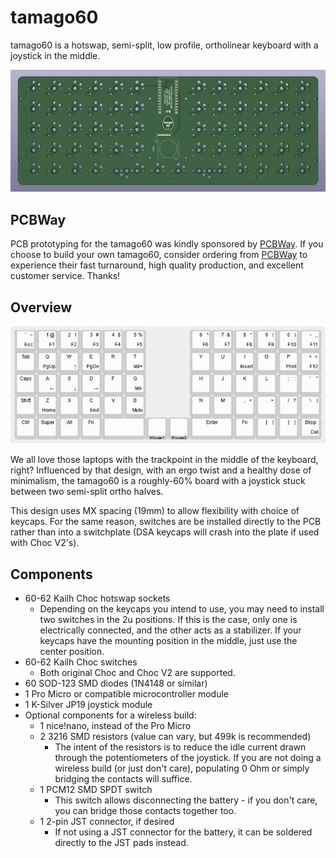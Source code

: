# tamago60

tamago60 is a hotswap, semi-split, low profile, ortholinear keyboard with a joystick in the middle.

![pcb render](images/tamago60_render.png)

## PCBWay

PCB prototyping for the tamago60 was kindly sponsored by [PCBWay](https://www.pcbway.com/). If you choose to build your own
tamago60, consider ordering from [PCBWay](https://www.pcbway.com/) to experience their fast turnaround, high quality production,
and excellent customer service. Thanks!

## Overview

![key layout](images/tamago60_layout.png)

We all love those laptops with the trackpoint in the middle of the keyboard, right? Influenced by that design,
with an ergo twist and a healthy dose of minimalism, the tamago60 is a roughly-60% board with a joystick
stuck between two semi-split ortho halves.

This design uses MX spacing (19mm) to allow flexibility with choice of keycaps. For the same reason, switches are
be installed directly to the PCB rather than into a switchplate (DSA keycaps will crash into the plate if used with
Choc V2's).

## Components

- 60-62 Kailh Choc hotswap sockets
  - Depending on the keycaps you intend to use, you may need to install two switches in the 2u positions.
    If this is the case, only one is electrically connected, and the other acts as a stabilizer. If your keycaps
    have the mounting position in the middle, just use the center position.
- 60-62 Kailh Choc switches
  - Both original Choc and Choc V2 are supported.
- 60 SOD-123 SMD diodes (1N4148 or similar)
- 1 Pro Micro or compatible microcontroller module
- 1 K-Silver JP19 joystick module
- Optional components for a wireless build:
  - 1 nice!nano, instead of the Pro Micro
  - 2 3216 SMD resistors (value can vary, but 499k is recommended)
    - The intent of the resistors is to reduce the idle current drawn through the potentiometers of the joystick.
      If you are not doing a wireless build (or just don't care), populating 0 Ohm or simply bridging the contacts will suffice.
  - 1 PCM12 SMD SPDT switch
    - This switch allows disconnecting the battery - if you don't care, you can bridge those contacts together too.
  - 1 2-pin JST connector, if desired
    - If not using a JST connector for the battery, it can be soldered directly to the JST pads instead.

